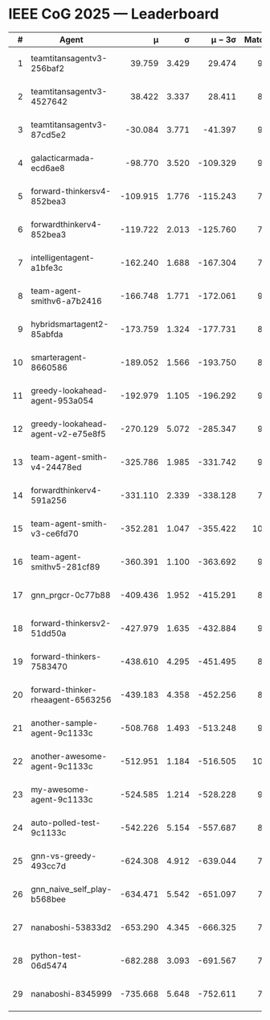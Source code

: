 # IEEE CoG 2025 — Leaderboard

| # | Agent | μ | σ | μ − 3σ | Matches | Updated |
|---:|---|---:|---:|---:|---:|---|
| 1 | teamtitansagentv3-256baf2 | 39.759 | 3.429 | 29.474 | 9640 | 2025-08-20 18:15 |
| 2 | teamtitansagentv3-4527642 | 38.422 | 3.337 | 28.411 | 8914 | 2025-08-20 18:15 |
| 3 | teamtitansagentv3-87cd5e2 | -30.084 | 3.771 | -41.397 | 9906 | 2025-08-20 18:15 |
| 4 | galacticarmada-ecd6ae8 | -98.770 | 3.520 | -109.329 | 9380 | 2025-08-20 18:15 |
| 5 | forward-thinkersv4-852bea3 | -109.915 | 1.776 | -115.243 | 7737 | 2025-08-20 18:15 |
| 6 | forwardthinkerv4-852bea3 | -119.722 | 2.013 | -125.760 | 7491 | 2025-08-20 18:15 |
| 7 | intelligentagent-a1bfe3c | -162.240 | 1.688 | -167.304 | 7696 | 2025-08-20 18:15 |
| 8 | team-agent-smithv6-a7b2416 | -166.748 | 1.771 | -172.061 | 9140 | 2025-08-20 18:15 |
| 9 | hybridsmartagent2-85abfda | -173.759 | 1.324 | -177.731 | 8580 | 2025-08-20 18:15 |
| 10 | smarteragent-8660586 | -189.052 | 1.566 | -193.750 | 8167 | 2025-08-20 18:15 |
| 11 | greedy-lookahead-agent-953a054 | -192.979 | 1.105 | -196.292 | 9138 | 2025-08-20 18:15 |
| 12 | greedy-lookahead-agent-v2-e75e8f5 | -270.129 | 5.072 | -285.347 | 9278 | 2025-08-20 18:15 |
| 13 | team-agent-smith-v4-24478ed | -325.786 | 1.985 | -331.742 | 9882 | 2025-08-20 18:15 |
| 14 | forwardthinkerv4-591a256 | -331.110 | 2.339 | -338.128 | 7921 | 2025-08-20 18:15 |
| 15 | team-agent-smith-v3-ce6fd70 | -352.281 | 1.047 | -355.422 | 10262 | 2025-08-20 18:15 |
| 16 | team-agent-smithv5-281cf89 | -360.391 | 1.100 | -363.692 | 9840 | 2025-08-20 18:15 |
| 17 | gnn_prgcr-0c77b88 | -409.436 | 1.952 | -415.291 | 8450 | 2025-08-20 18:15 |
| 18 | forward-thinkersv2-51dd50a | -427.979 | 1.635 | -432.884 | 9626 | 2025-08-20 18:15 |
| 19 | forward-thinkers-7583470 | -438.610 | 4.295 | -451.495 | 8620 | 2025-08-20 18:15 |
| 20 | forward-thinker-rheaagent-6563256 | -439.183 | 4.358 | -452.256 | 8646 | 2025-08-20 18:15 |
| 21 | another-sample-agent-9c1133c | -508.768 | 1.493 | -513.248 | 9280 | 2025-08-20 18:15 |
| 22 | another-awesome-agent-9c1133c | -512.951 | 1.184 | -516.505 | 10120 | 2025-08-20 18:15 |
| 23 | my-awesome-agent-9c1133c | -524.585 | 1.214 | -528.228 | 9740 | 2025-08-20 18:15 |
| 24 | auto-polled-test-9c1133c | -542.226 | 5.154 | -557.687 | 8820 | 2025-08-20 18:15 |
| 25 | gnn-vs-greedy-493cc7d | -624.308 | 4.912 | -639.044 | 7440 | 2025-08-20 18:15 |
| 26 | gnn_naive_self_play-b568bee | -634.471 | 5.542 | -651.097 | 7660 | 2025-08-20 18:15 |
| 27 | nanaboshi-53833d2 | -653.290 | 4.345 | -666.325 | 7360 | 2025-08-20 18:15 |
| 28 | python-test-06d5474 | -682.288 | 3.093 | -691.567 | 7600 | 2025-08-20 18:15 |
| 29 | nanaboshi-8345999 | -735.668 | 5.648 | -752.611 | 7930 | 2025-08-20 18:15 |
